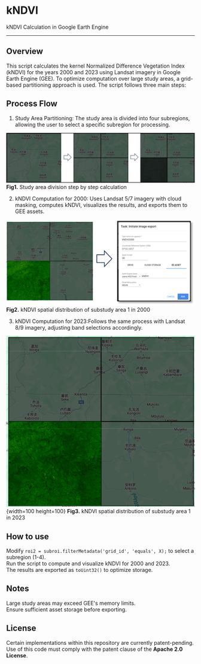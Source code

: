# kNDVI
kNDVI Calculation in Google Earth Engine

---

## **Overview**  
This script calculates the kernel Normalized Difference Vegetation Index (kNDVI) for the years 2000 and 2023 using Landsat imagery in Google Earth Engine (GEE). To optimize computation over large study areas, a grid-based partitioning approach is used. The script follows three main steps:

## **Process Flow**  

1. Study Area Partitioning: The study area is divided into four subregions, allowing the user to select a specific subregion for processing.

![img/img1.png](img/img1.png)  
**Fig1.** Study area division step by step calculation

2. kNDVI Computation for 2000: Uses Landsat 5/7 imagery with cloud masking, computes kNDVI, visualizes the results, and exports them to GEE assets.

![img/img2.png](img/img2.png)  
**Fig2.** kNDVI spatial distribution of substudy area 1 in 2000

3. kNDVI Computation for 2023:Follows the same process with Landsat 8/9 imagery, adjusting band selections accordingly. 

![img/img3.png](img/img3.png){width=100 height=100}
**Fig3.** kNDVI spatial distribution of substudy area 1 in 2023


## **How to use**

Modify `roi2 = subroi.filterMetadata('grid_id', 'equals', X);` to select a subregion (1-4).  
Run the script to compute and visualize kNDVI for 2000 and 2023.  
The results are exported as `toUint32()` to optimize storage.

## **Notes** 
 Large study areas may exceed GEE's memory limits.  
 Ensure sufficient asset storage before exporting.

## License
Certain implementations within this repository are currently patent-pending.  
Use of this code must comply with the patent clause of the **Apache 2.0 License**.


